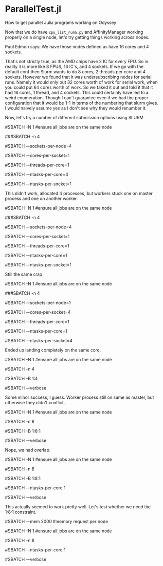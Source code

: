 # ParallelTest.jl
How to get parallel Julia programs working on Odyssey

Now that we do have `cpu_list_numa.py` and AffinityManager working properly on a single node, let's try getting things working across nodes.

Paul Edmon says:
We have those nodes defined as have 16 cores and 4 sockets.  

That's not strictly true, as the AMD chips have 2 IC for every FPU.  So in reality it is more like 8 FPUS, 16 IC's, and 4 sockets.  If we go with the default conf then Slurm wants to do 8 cores, 2 threads per core and 4 sockets. However we found that it was undersubscribing nodes for serial runs. Namely it would only put 32 cores worth of work for serial work, when you could put 64 cores worth of work.  So we faked it out and told it that it had 16 cores, 1 thread, and 4 sockets.  This could certainly have led to a weird enumeration. Though I can't guarantee even if we had the proper configuration that it would be 1-1 in terms of the numbering that slurm gives.  I would naively assume yes as I don't see why they would renumber it.


Now, let's try a number of different submission options using SLURM


#SBATCH -N 1 #ensure all jobs are on the same node

###SBATCH -n 4

#SBATCH --sockets-per-node=4

#SBATCH --cores-per-socket=1

#SBATCH --threads-per-core=1

#SBATCH --ntasks-per-core=4

#SBATCH --ntasks-per-socket=1

This didn't work, allocated 4 processes, but workers stuck one on master process and one on another worker.


#SBATCH -N 1 #ensure all jobs are on the same node

###SBATCH -n 4

#SBATCH --sockets-per-node=4

#SBATCH --cores-per-socket=1

#SBATCH --threads-per-core=1

#SBATCH --ntasks-per-core=1

#SBATCH --ntasks-per-socket=1

Still the same crap


#SBATCH -N 1 #ensure all jobs are on the same node

###SBATCH -n 4

#SBATCH --sockets-per-node=1

#SBATCH --cores-per-socket=4

#SBATCH --threads-per-core=1

#SBATCH --ntasks-per-core=1

#SBATCH --ntasks-per-socket=4

Ended up landing completely on the same core.


#SBATCH -N 1 #ensure all jobs are on the same node

#SBATCH -n 4

#SBATCH -B 1:4

#SBATCH --verbose

Some minor success, I guess. Worker process still on same as master, but otherwise they didn't conflict.


#SBATCH -N 1 #ensure all jobs are on the same node

#SBATCH -n 8

#SBATCH -B 1:8:1

#SBATCH --verbose

Nope, we had overlap.

#SBATCH -N 1 #ensure all jobs are on the same node

#SBATCH -n 8

#SBATCH -B 1:8:1

#SBATCH --ntasks-per-core 1

#SBATCH --verbose

This actually seemed to work pretty well. Let's test whether we need the 1:8:1 constraint.

#SBATCH --mem 2000 #memory request per node

#SBATCH -N 1 #ensure all jobs are on the same node

#SBATCH -n 8

#SBATCH --ntasks-per-core 1

#SBATCH --verbose
